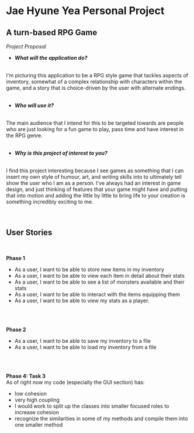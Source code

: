 # Jae Hyune Yea Personal Project

## A turn-based RPG Game

*Project Proposal*
- ***What will the application do?<br>***
<br>
I'm picturing this application to be a RPG style game that tackles aspects of <br>
inventory, somewhat of a complex relationship with characters within the game, and
a story that is choice-driven by the user with alternate endings. <br>
<br>


- ***Who will use it?*** <br>
<br>
The main audience that I intend for this to be targeted towards are people who are just
looking for a fun game to play, pass time and have interest in the RPG genre. <br>
<br>

- ***Why is this project of interest to you?*** <br>
<br>
I find this project interesting because I see games as something that I can insert my own style
of humour, art, and writing skills into to ultimately tell show the user who I am as a person. 
I've always had an interest in game design, and just thinking of features that your game might
have and putting that into motion and adding the little by little to bring life to your creation is
something incredibly exciting to me. 
<br>
<br>
<br>

## User Stories

<br>

**Phase 1**

- As a user, I want to be able to store new items in my inventory
- As a user, I want to be able to view each item in detail about their stats
- As a user, I want to be able to see a list of monsters available and their stats
- As a user, I want to be able to interact with the items equipping them
- As a user, I want to be able to view my stats as a player.
<br>
<br>

**Phase 2**

- As a user, I want to be able to save my inventory to a file
- As a user, I want to be able to load my inventory from a file
<br>
<br>

**Phase 4: Task 3**
<br>
As of right now my code (especially the GUI section) has:
- low cohesion
- very high coupling
- I would work to split up the classes into smaller focused roles to increase cohesion
- recognize the similarities in some of my methods and compile them into one smaller method






